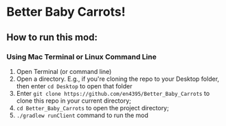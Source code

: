 # Better Baby Carrots!
## How to run this mod:
### Using Mac Terminal or Linux Command Line
1. Open Terminal (or command line)
2. Open a directory. E.g., if you're cloning the repo to your Desktop folder, then enter `cd Desktop` to open that folder
3. Enter `git clone https://github.com/en4395/Better_Baby_Carrots` to clone this repo in your current directory;
4. `cd Better_Baby_Carrots` to open the project directory;
5. `./gradlew runClient` command to run the mod
